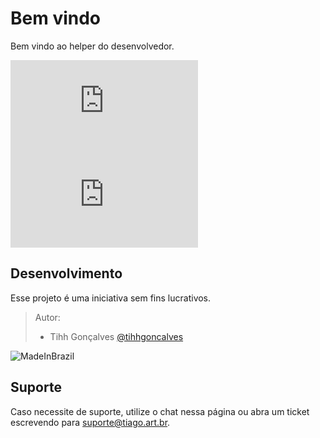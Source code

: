 # Bem vindo
Bem vindo ao helper do desenvolvedor.


[![Versão](http://app.tiago.art.br/flags/version.php?path=tihhgoncalves/girafaCMS)](https://github.com/tihhgoncalves/girafaCMS)
[![Versão](http://app.tiago.art.br/flags/size.php?path=tihhgoncalves/girafaCMS)](https://github.com/tihhgoncalves/girafaCMS)

## Desenvolvimento
Esse projeto é uma iniciativa sem fins lucrativos.

> Autor:
> - Tihh Gonçalves [@tihhgoncalves](https://twitter.com/tihhgoncalves) 

![MadeInBrazil](https://raw.githubusercontent.com/zbraestudio/rhinoJS/master/doc/br.png)

## Suporte

Caso necessite de suporte, utilize o chat nessa página ou abra um ticket escrevendo para suporte@tiago.art.br.

